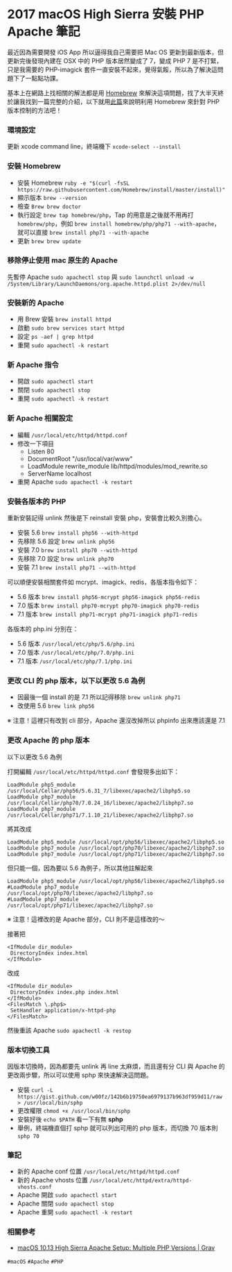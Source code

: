 # 2017 macOS High Sierra 安裝 PHP Apache 筆記

最近因為需要開發 iOS App 所以逼得我自己需要把 Mac OS 更新到最新版本，但更新完後發現內建在 OSX 中的 PHP 版本居然變成了 7，變成 PHP 7 是不打緊，只是我需要的 PHP-imagick 套件一直安裝不起來，覺得氣餒，所以為了解決這問題下了一點點功課。

基本上在網路上找相關的解法都是用 [Homebrew](https://brew.sh/index_zh-tw.html) 來解決這項問題，找了大半天終於讓我找到一篇完整的介紹，以下就用[此篇](https://getgrav.org/blog/macos-sierra-apache-multiple-php-versions)來說明利用 Homebrew 來針對 PHP 版本控制的方法吧！

### 環境設定
更新 xcode command line，終端機下 `xcode-select --install`

### 安裝 Homebrew
* 安裝 Homebrew `ruby -e "$(curl -fsSL https://raw.githubusercontent.com/Homebrew/install/master/install)"`
* 顯示版本 `brew --version`
* 檢查 `Brew brew doctor`
* 執行設定 `brew tap homebrew/php`，Tap 的用意是之後就不用再打 `homebrew/php`，例如 `brew install homebrew/php/php71 --with-apache`，就可以直接 `brew install php71 --with-apache`
* 更新 `brew brew update`

### 移除停止使用 mac 原生的 Apache

先暫停 Apache `sudo apachectl stop` 與 `sudo launchctl unload -w /System/Library/LaunchDaemons/org.apache.httpd.plist 2>/dev/null`

### 安裝新的 Apache

* 用 Brew 安裝 `brew install httpd`
* 啟動 `sudo brew services start httpd`
* 設定 `ps -aef | grep httpd`
* 重開 `sudo apachectl -k restart`

### 新 Apache 指令

* 開啟 `sudo apachectl start`
* 關閉 `sudo apachectl stop`
* 重開 `sudo apachectl -k restart`

### 新 Apache 相關設定

* 編輯 `/usr/local/etc/httpd/httpd.conf`
* 修改一下項目
  * Listen 80
  * DocumentRoot "/usr/local/var/www"
  * LoadModule rewrite_module lib/httpd/modules/mod_rewrite.so
  * ServerName localhost
* 重開 Apache `sudo apachectl -k restart`

### 安裝各版本的 PHP

重新安裝記得 unlink 然後是下 reinstall 安裝 php，安裝會比較久別擔心。

* 安裝 5.6 `brew install php56 --with-httpd`
* 先移除 5.6 設定 `brew unlink php56`
* 安裝 7.0 `brew install php70 --with-httpd`
* 先移除 7.0 設定 `brew unlink php70`
* 安裝 7.1 `brew install php71 --with-httpd`

可以順便安裝相關套件如 mcrypt、imagick、redis，各版本指令如下：

* 5.6 版本 `brew install php56-mcrypt php56-imagick php56-redis`
* 7.0 版本 `brew install php70-mcrypt php70-imagick php70-redis`
* 7.1 版本 `brew install php71-mcrypt php71-imagick php71-redis`

各版本的 php.ini 分別在：

* 5.6 版本 `/usr/local/etc/php/5.6/php.ini`
* 7.0 版本 `/usr/local/etc/php/7.0/php.ini`
* 7.1 版本 `/usr/local/etc/php/7.1/php.ini`

### 更改 CLI 的 php 版本，以下以更改 5.6 為例

* 因最後一個 install 的是 7.1 所以記得移除 `brew unlink php71`
* 改使用 5.6 `brew link php56`

※ 注意！這裡只有改到 cli 部分，Apache 還沒改掉所以 phpinfo 出來應該還是 7.1


### 更改 Apache 的 php 版本

以下以更改 5.6 為例

打開編輯 `/usr/local/etc/httpd/httpd.conf` 會發現多出如下：

```
LoadModule php5_module /usr/local/Cellar/php56/5.6.31_7/libexec/apache2/libphp5.so
LoadModule php7_module /usr/local/Cellar/php70/7.0.24_16/libexec/apache2/libphp7.so
LoadModule php7_module /usr/local/Cellar/php71/7.1.10_21/libexec/apache2/libphp7.so
```

將其改成

```
LoadModule php5_module /usr/local/opt/php56/libexec/apache2/libphp5.so
LoadModule php7_module /usr/local/opt/php70/libexec/apache2/libphp7.so
LoadModule php7_module /usr/local/opt/php71/libexec/apache2/libphp7.so
```

但只能一個，因為要以 5.6 為例子，所以其他註解起來

```
LoadModule php5_module /usr/local/opt/php56/libexec/apache2/libphp5.so
#LoadModule php7_module /usr/local/opt/php70/libexec/apache2/libphp7.so
#LoadModule php7_module /usr/local/opt/php71/libexec/apache2/libphp7.so
```

※ 注意！這裡改的是 Apache 部分，CLI 則不是這樣改的～

接著把

```
<IfModule dir_module>
 DirectoryIndex index.html
</IfModule>
```

改成

```
<IfModule dir_module>
 DirectoryIndex index.php index.html
</IfModule>
<FilesMatch \.php$>
 SetHandler application/x-httpd-php
</FilesMatch>
```

然後重該 Apache `sudo apachectl -k restop`


### 版本切換工具

因版本切換時，因為都要先 unlink 再 line 太麻煩，而且還有分 CLI 與 Apache 的更改兩步驟，所以可以使用 sphp 來快速解決這問題。

* 安裝 `curl -L https://gist.github.com/w00fz/142b6b19750ea6979137b963df959d11/raw > /usr/local/bin/sphp`
* 更改權限 `chmod +x /usr/local/bin/sphp`
* 安裝好後 `echo $PATH` 看一下有無 **sphp**
* 舉例，終端機直個打 sphp 就可以列出可用的 php 版本，而切換 70 版本則 `sphp 70`

### 筆記

* 新的 Apache conf 位置 `/usr/local/etc/httpd/httpd.conf`
* 新的 Apache vhosts 位置 `/usr/local/etc/httpd/extra/httpd-vhosts.conf`
* Apache 開啟 `sudo apachectl start`
* Apache 關閉 `sudo apachectl stop`
* Apache 重開 `sudo apachectl -k restart`

### 相關參考
* [macOS 10.13 High Sierra Apache Setup: Multiple PHP Versions | Grav](https://getgrav.org/blog/macos-sierra-apache-multiple-php-versions)

`#macOS` `#Apache` `#PHP`